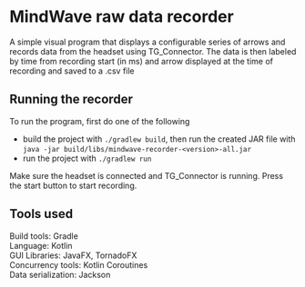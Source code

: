 # MindWave raw data recorder

A simple visual program that displays a configurable series of arrows and records data from the headset
using TG_Connector. The data is then labeled by time from recording start (in ms) and arrow displayed at the time of recording
and saved to a .csv file 


## Running the recorder
To run the program, first do one of the following  
* build the project with `./gradlew build`, then run the created JAR file with `java -jar build/libs/mindwave-recorder-<version>-all.jar`
* run the project with `./gradlew run`

Make sure the headset is connected and TG_Connector is running. Press the start button to start recording.

## Tools used
Build tools: Gradle  
Language: Kotlin  
GUI Libraries: JavaFX, TornadoFX  
Concurrency tools: Kotlin Coroutines  
Data serialization: Jackson